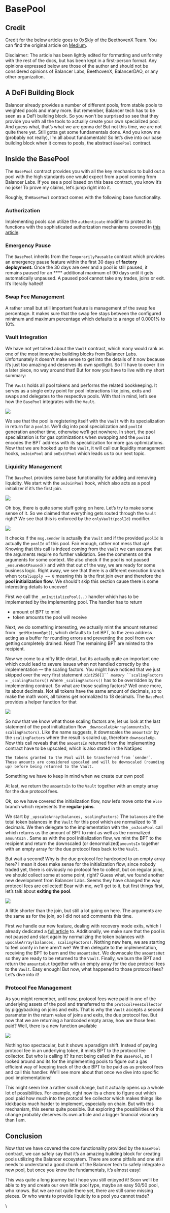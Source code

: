 # BasePool

## Credit

Credit for the below article goes to [0xSkly](https://twitter.com/0xSkly) of the BeethovenX Team. You can find the original article on [Medium](https://medium.com/@0xSkly/inside-balancer-contracts-basepool-bfe1196732ac).&#x20;

Disclaimer: The article has been lightly edited for formatting and uniformity with the rest of the docs, but has been kept in a first-person format. Any opinions expressed below are those of the author and should not be considered opinions of Balancer Labs, BeethovenX, BalancerDAO, or any other organization.

## A DeFi Building Block <a href="#35b1" id="35b1"></a>

Balancer already provides a number of different pools, from stable pools to weighted pools and many more. But remember, Balancer tech has to be seen as a DeFi building block. So you won’t be surprised so see that they provide you with all the tools to actually create your own specialized pool. And guess what, that’s what we are gonna do! But not this time, we are not quite there yet. Still gotta get some fundamentals done. And you know me (probably not really), I’m all about fundamentals! So let’s dive into our base building block when it comes to pools, the abstract `BasePool` contract.

## Inside the BasePool <a href="#471d" id="471d"></a>

The `BasePool` contract provides you with all the key mechanics to build out a pool with the high standards one would expect from a pool coming from Balancer Labs. If you see a pool based on this base contract, you know it’s no joke! To prove my claims, let’s jump right into it.

Roughly, the`BasePool` contract comes with the following base functionality.

### Authorization <a href="#4ffa" id="4ffa"></a>

Implementing pools can utilize the `authenticate` modifier to protect its functions with the sophisticated authorization mechanisms covered in [this article](https://medium.com/@0xSkly/inside-balancer-code-timelockauthorizer-5f5a0f7bec12).

### Emergency Pause <a href="#2c19" id="2c19"></a>

The `BasePool` inherits from the `TemporarilyPausable` contract which provides an emergency pause feature within the first 30 days of **factory deployment.** Once the 30 days are over and a pool is still paused, it remains paused for an **** additional maximum of 90 days until it gets automatically unpaused. A paused pool cannot take any trades, joins or exit. It’s literally halted!

### Swap Fee Management <a href="#d431" id="d431"></a>

A rather small but still important feature is management of the swap fee percentage. It makes sure that the swap fee stays between the configured minimum and maximum percentage which defaults to a range of 0.0001% to 10%.

### Vault Integration <a href="#28d5" id="28d5"></a>

We have not yet talked about the `Vault` contract, which many would rank as one of the most innovative building blocks from Balancer Labs. Unfortunately it doesn’t make sense to get into the details of it now because it’s just too amazing and deserves its own spotlight. So I’ll have to cover it in a later piece, no way around that! But for now you have to live with my short summary:

The `Vault` holds all pool tokens and performs the related bookkeeping. It serves as a single entry point for pool interactions like joins, exits and swaps and delegates to the respective pools. With that in mind, let’s see how the `BasePool` integrates with the `Vault`.

![](https://miro.medium.com/max/1400/1\*HtZdC1F9CXkOU1L0puKUuA.png)

We see that the pool is registering itself with the `Vault` with its specialization in return for a `poolId`. We’ll dig into pool specialization and `poolId` generation another time, otherwise we’ll get nowhere. In short, the pool specialization is for gas optimizations when swapping and the `poolId` encodes the BPT address with its specialization for more gas optimizations. Now that we are hooked up to the `Vault`, it will call our liquidity management hooks, `onJoinPool` and `onExitPool` which leads us to our next topic.

### Liquidity Management <a href="#ce9b" id="ce9b"></a>

The `BasePool` provides some base functionality for adding and removing liquidity. We start with the `onJoinPool` hook, which also acts as a pool initializer if it’s the first join.

![](https://miro.medium.com/max/1400/1\*QxaAcWn1OZWRxzhj0\_rOVg.png)

Oh boy, there is quite some stuff going on here. Let’s try to make some sense of it. So we claimed that everything gets routed through the `Vault` right? We see that this is enforced by the `onlyVault(poolId)` modifier.

![](https://miro.medium.com/max/1400/1\*8na8FNa0K6AEr5KNkvI1iQ.png)

It checks if the `msg.sender` is actually the `Vault` and if the provided `poolId` is actually the `poolId` of this pool. Fair enough, rather not mess that up! Knowing that this call is indeed coming from the `Vault` we can assume that the arguments require no further validation. See the comments on the arguments for some context. We also check if the pool is not paused `_ensureNotPaused()` and with that out of the way, we are ready for some business logic. Right away, we see that there is a different execution branch when `totalSupply == 0` meaning this is the first join ever and therefore the **pool initialization flow**. We should’t skip this section cause there is some interesting details to uncover!

First we call the `_onInitializePool(..)` handler which has to be implemented by the implementing pool. The handler has to return

* amount of BPT to mint
* token amounts the pool will receive

Next, we do something interesting, we actually mint the amount returned from `_getMinimumBpt()`, which defaults to `1e6` BPT, to the zero address acting as a buffer for rounding errors and preventing the pool from ever getting completely drained. Neat! The remaining BPT are minted to the recipient.

Now we come to a nifty little detail, but its actually quite an important one which could lead to severe issues when not handled correctly by the implementation — the scaling factors. You might have noticed that we just skipped over the very first statement _`uint256`_`[]`` `_`memory`_` ``scalingFactors = _scalingFactors()` where `_scalingFactors()` has to be overridden by the implementing contract. So what are those scaling factors? Well once more, its about decimals. Not all tokens have the same amount of decimals, so to make the math work, all tokens get normalized to 18 decimals. The `BasePool` provides a helper function for that

![](https://miro.medium.com/max/1400/1\*ihzxWlXCeqbcIIuX07c6Og.png)

So now that we know what those scaling factors are, let us look at the last statement of the pool initialization flow `_downscaleUpArray(amountsIn, scalingFactors)`. Like the name suggests, it downscales the `amountsIn` by the `scalingFactors` where the result is scaled up, therefore `downscaleUp`. Now this call reveals that the `amountsIn` returned from the implementing contract have to be upscaled, which is also stated in the NatSpec

```
The tokens granted to the Pool will be transferred from `sender`. These amounts are considered upscaled and will be downscaled (rounding up) before being returned to the Vault.
```

Something we have to keep in mind when we create our own pool!

At last, we return the `amountsIn` to the `Vault` together with an empty array for the due protocol fees.

Ok, so we have covered the initialization flow, now let’s move onto the `else` branch which represents the **regular joins**.

We start by `_upscaleArray(balances, scalingFactors)` The `balances` are the total token balances in the `Vault` for this pool which are normalized to 18 decimals. We then delegate to the implementation with the `_onJoinPool` call which returns us the amount of BPT to mint as well as the normalized `amountsIn` . Same as with the pool initialization flow, we mint the BPT to the recipient and return the downscaled (or denormalized)`amountsIn` together with an empty array for the due protocol fees back to the `Vault`.

But wait a second! Why is the due protocol fee hardcoded to an empty array here? I mean it does make sense for the initialization flow, since nobody traded yet, there is obviously no protocol fee to collect, but on regular joins, we should collect some at some point, right? Guess what, we found another new development from Balancer Labs. Seems they have changed the way protocol fees are collected! Bear with me, we’ll get to it, but first things first, let’s talk about **exiting the pool**.

![](https://miro.medium.com/max/1400/1\*GSbLRIHt6M-zxv63vU6PWg.png)

A little shorter than the join, but still a lot going on here. The arguments are the same as for the join, so I did not add comments this time.

First we handle our new feature, dealing with recovery mode exits, which I already dedicated a [full article](https://medium.com/@0xSkly/inside-balancer-code-recoverymode-9af34ce5ab72) to. Additionally, we make sure that the pool is not paused and start again by normalizing the token balances with `upscaleArray(balances, scalingFactors)`. Nothing new here, we are starting to feel comfy in here aren’t we? We then delegate to the implementation, receiving the BPT to burn and the `amountsOut`. We downscale the `amountsOut` so they are ready to be returned to the `Vault`. Finally, we burn the BPT and return the `amountsOut` together with an empty array for the due protocol fees to the `Vault`. Easy enough! But now, what happened to those protocol fees? Let’s dive into it!

### Protocol Fee Management <a href="#1f40" id="1f40"></a>

As you might remember, until now, protocol fees were paid in one of the underlying assets of the pool and transferred to the `protocolFeesCollector` by piggybacking on joins and exits. That is why the `Vault` accepts a second parameter in the return value of joins and exits, the due protocol fee. But now that we are returning a hardcoded empty array, how are those fees paid? Well, there is a new function available

![](https://miro.medium.com/max/1400/1\*fMjKGnkVXKWy2wLQEN7dVQ.png)

Nothing too spectacular, but it shows a paradigm shift. Instead of paying protocol fee in an underlying token, it mints BPT to the protocol fee collector. But who is calling it? Its not being called in the `BasePool`, so I looked around and its for the implementing pools to figure out a gas efficient way of keeping track of the due BPT to be paid as as protocol fees and call this handler. We’ll see more about that once we dive into specific pool implementations!

This might seem like a rather small change, but it actually opens up a whole lot of possibilities. For example, right now its a chore to figure out which pool paid how much into the protocol fee collector which makes things like kickbacks much harder to implement, especially on chain. But with this mechanism, this seems quite possible. But exploring the possibilities of this change probably deserves its own article and a bigger financial visionary than I am.

## Conclusion <a href="#ba84" id="ba84"></a>

Now that we have covered the core functionality provided by the `BasePool` contract, we can safely say that it’s an amazing building block for creating pools utilizing the Balancer ecosystem. There are some pitfalls and one still needs to understand a good chunk of the Balancer tech to safely integrate a new pool, but once you know the fundamentals, it’s almost easy!

This was quite a long journey but i hope you still enjoyed it! Soon we’ll be able to try and create our own little pool type, maybe an easy 50/50 pool, who knows. But we are not quite there yet, there are still some missing pieces. Or who wants to provide liquidity to a pool you cannot trade?

\
